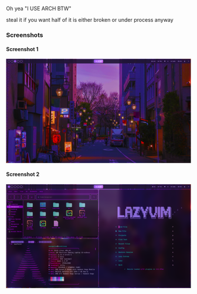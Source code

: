 Oh yea "I USE ARCH BTW"

steal it if you want half of it is either broken or under process anyway

### Screenshots

#### Screenshot 1
![Screenshot 1](2025-05-31_21-17-53.png)

#### Screenshot 2
![Screenshot 2](2025-05-31_21-17-54.png)